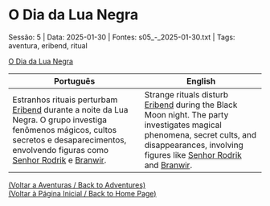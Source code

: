 
# O Dia da Lua Negra

Sessão: 5 | Data: 2025-01-30 | Fontes: s05_-_2025-01-30.txt | Tags: aventura, eribend, ritual

[O Dia da Lua Negra](o_dia_da_lua_negra.png)

| Português | English |
|-----------|---------|
| Estranhos rituais perturbam [Eribend](eribend.md) durante a noite da Lua Negra. O grupo investiga fenômenos mágicos, cultos secretos e desaparecimentos, envolvendo figuras como [Senhor Rodrik](senhor_rodrik.md) e [Branwir](branwir.md). | Strange rituals disturb [Eribend](eribend.md) during the Black Moon night. The party investigates magical phenomena, secret cults, and disappearances, involving figures like [Senhor Rodrik](senhor_rodrik.md) and [Branwir](branwir.md). |

[(Voltar a Aventuras / Back to Adventures)](dm/summary/aventuras.md)  
[(Voltar à Página Inicial / Back to Home Page)](home.md)



















